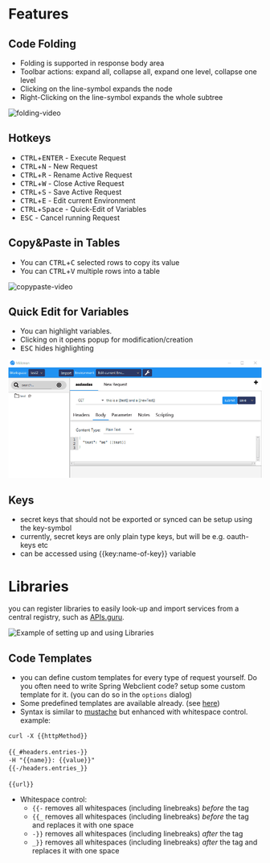 # Features



## Code Folding

* Folding is supported in response body area
* Toolbar actions: expand all, collapse all, expand one level, collapse one level
* Clicking on the line-symbol expands the node
* Right-Clicking on the line-symbol expands the whole subtree

![folding-video](/img/gif/folding.gif)


## Hotkeys

  * <kbd>CTRL</kbd>+<kbd>ENTER</kbd> - Execute Request
  * <kbd>CTRL</kbd>+<kbd>N</kbd> - New Request
  * <kbd>CTRL</kbd>+<kbd>R</kbd> - Rename Active Request
  * <kbd>CTRL</kbd>+<kbd>W</kbd> - Close Active Request
  * <kbd>CTRL</kbd>+<kbd>S</kbd> - Save Active Request
  * <kbd>CTRL</kbd>+<kbd>E</kbd> - Edit current Environment
  * <kbd>CTRL</kbd>+<kbd>Space</kbd> - Quick-Edit of Variables
  * <kbd>ESC</kbd> - Cancel running Request
  

## Copy&Paste in Tables

* You can <kbd>CTRL</kbd>+<kbd>C</kbd> selected rows to copy its value
* You can <kbd>CTRL</kbd>+<kbd>V</kbd> multiple rows into a table

![copypaste-video](/img/gif/copypaste.gif)

## Quick Edit for Variables

* You can highlight variables.
* Clicking on it opens popup for modification/creation
* <kbd>ESC</kbd> hides highlighting

![highlightvars-video](/img/gif/hightlight-vars.gif)

## Keys

* secret keys that should not be exported or synced can be setup using the key-symbol
* currently, secret keys are only plain type keys, but will be e.g. oauth-keys etc
* can be accessed using {{key:name-of-key}} variable


# Libraries

you can register libraries to easily look-up and import services from a central registry, such as [APIs.guru](http://apis.guru).

![Example of setting up and using Libraries](/images/milkman-library.gif)


## Code Templates

* you can define custom templates for every type of request yourself. Do you often need to write Spring Webclient code?
setup some custom template for it. (you can do so in the `options` dialog)
* Some predefined templates are available already. (see [here](/milkman-rest/src/main/resources/META-INF))
* Syntax is similar to [mustache](https://github.com/samskivert/jmustache) but enhanced with whitespace control. example:

```
curl -X {{httpMethod}}  

{{_#headers.entries-}}
-H "{{name}}: {{value}}"
{{-/headers.entries_}}

{{url}}
```

* Whitespace control: 
    * `{{-` removes all whitespaces (including linebreaks) *before* the tag
    * `{{_` removes all whitespaces (including linebreaks) *before* the tag and replaces it with one space
    * `-}}` removes all whitespaces (including linebreaks) *after* the tag
    * `_}}` removes all whitespaces (including linebreaks) *after* the tag  and replaces it with one space
